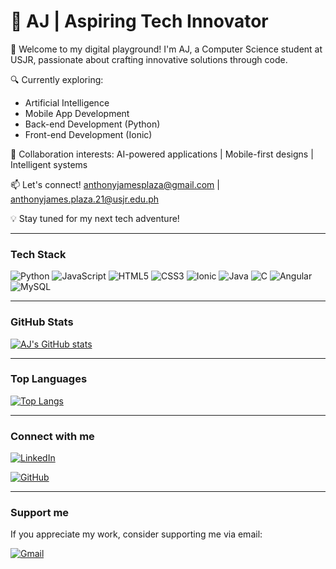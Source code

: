 # 🚀 AJ | Aspiring Tech Innovator

👋 Welcome to my digital playground! I'm AJ, a Computer Science student at USJR, passionate about crafting innovative solutions through code.

🔍 Currently exploring:
- Artificial Intelligence
- Mobile App Development
- Back-end Development (Python)
- Front-end Development (Ionic)

<!--💡 Recent projects:
- Responsive webpage for mobile development
- Information architecture for HRIS Systems payroll system -->

🤝 Collaboration interests:
AI-powered applications | Mobile-first designs | Intelligent systems

📫 Let's connect!
anthonyjamesplaza@gmail.com | anthonyjames.plaza.21@usjr.edu.ph

💡 Stay tuned for my next tech adventure!

---

### Tech Stack

![Python](https://img.shields.io/badge/python-3670A0?style=for-the-badge&logo=python&logoColor=ffdd54)
![JavaScript](https://img.shields.io/badge/javascript-%23323330.svg?style=for-the-badge&logo=javascript&logoColor=%23F7DF1E)
![HTML5](https://img.shields.io/badge/html5-%23E34F26.svg?style=for-the-badge&logo=html5&logoColor=white)
![CSS3](https://img.shields.io/badge/css3-%231572B6.svg?style=for-the-badge&logo=css3&logoColor=white)
![Ionic](https://img.shields.io/badge/Ionic-%233880FF.svg?style=for-the-badge&logo=ionic&logoColor=white)
![Java](https://img.shields.io/badge/java-%23ED8B00.svg?style=for-the-badge&logo=openjdk&logoColor=white)
![C](https://img.shields.io/badge/c-%2300599C.svg?style=for-the-badge&logo=c&logoColor=white)
![Angular](https://img.shields.io/badge/angular-%23DD0031.svg?style=for-the-badge&logo=angular&logoColor=white)
![MySQL](https://img.shields.io/badge/mysql-%2300f.svg?style=for-the-badge&logo=mysql&logoColor=white)

---

### GitHub Stats

[![AJ's GitHub stats](https://github-readme-stats.vercel.app/api?username=KuyaSei&show_icons=true&theme=tokyonight)](https://github.com/KuyaSei/github-readme-stats)

---

### Top Languages

[![Top Langs](https://github-readme-stats.vercel.app/api/top-langs/?username=KuyaSei&layout=compact&theme=tokyonight)](https://github.com/KuyaSei/github-readme-stats)

---

### Connect with me

[![LinkedIn](https://img.shields.io/badge/linkedin-%230077B5.svg?style=for-the-badge&logo=linkedin&logoColor=white)](https://www.linkedin.com/in/anthony-plaza/)

[![GitHub](https://img.shields.io/badge/github-%23121011.svg?style=for-the-badge&logo=github&logoColor=white)](https://github.com/KuyaSei)

---

### Support me

If you appreciate my work, consider supporting me via email:


[![Gmail](https://img.shields.io/badge/GMAIL-D14836?color=red&style=for-the-badge&logo=gmail&logoColor=white)](mailto:anthonyjamesplaza@gmail.com)




<!---
KuyaSei/KuyaSei is a ✨ special ✨ repository because its `README.md` (this file) appears on your GitHub profile.
You can click the Preview link to take a look at your changes.
--->
